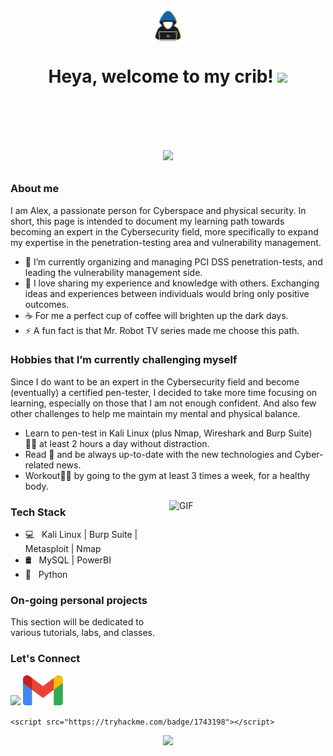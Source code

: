 <div align="center">
<picture><img src="https://github.com/0xAbdulKhalid/0xAbdulKhalid/raw/main/assets/mdImages/about_me.gif" width = 50px align="center"></picture> 
 <h3></hr>
</div>

<h1 align="center">
Heya, welcome to my crib!
	<a href="https://github.com/Bouaskaoun" target="_self">
		<img src="https://media.giphy.com/media/hvRJCLFzcasrR4ia7z/giphy.gif" width="30">

</p>
<br/>
<p align="center">
	<a href="https://github.com/Bouaskaoun">
		<img src="https://readme-typing-svg.herokuapp.com?lines=Cyber+Security+Analyst;Penetration-Testing;Vulnerability+Management;Avid+learner&center=true&width=380&height=45">
	</a>
</p>

### About me
I am Alex, a passionate person for Cyberspace and physical security. In short, this page is intended to document my learning path towards becoming an expert in the Cybersecurity field, more specifically to expand my expertise in the penetration-testing area and vulnerability management. <br/>

- 🔭 I’m currently organizing and managing PCI DSS penetration-tests, and leading the vulnerability management side.
- 👯 I love sharing my experience and knowledge with others. Exchanging ideas and experiences between individuals would bring only positive outcomes. 
- ☕ For me a perfect cup of coffee will brighten up the dark days. 
- ⚡ A fun fact is that Mr. Robot TV series made me choose this path.



###  Hobbies that I’m currently challenging myself
Since I do want to be an expert in the Cybersecurity field and become (eventually) a certified pen-tester, I decided to take more time focusing on learning, especially on those that I am not enough confident. And also few other challenges to help me maintain my mental and physical balance.

* Learn to pen-test in Kali Linux (plus Nmap, Wireshark and Burp Suite) :man_technologist: at least 2 hours a day without distraction.
* Read :newspaper: and be always up-to-date with the new technologies and Cyber-related news. 
* Workout:weight_lifting_man: by going to the gym at least 3 times a week, for a healthy body. 

<img align="right" alt="GIF" src="https://media.giphy.com/media/RbDKaczqWovIugyJmW/giphy.gif" width="250" height="200" />

###  Tech Stack

- 💻 &nbsp; Kali Linux | Burp Suite | Metasploit | Nmap
- 🛢 &nbsp; MySQL | PowerBI
- 🔧 &nbsp; Python 


<!-- Projects --> 
### On-going personal projects
This section will be dedicated to various tutorials, labs, and classes. 

<!-- Socials --> 

<h3 align="left">Let's Connect</h3>  
<div align="left">
<a href="https://www.linkedin.com/in/alexandru-ceclan95/" target="blank"><img src="https://cdn.jsdelivr.net/gh/devicons/devicon/icons/linkedin/linkedin-original.svg" style="height: 3rem"/></a>
 <a href="mailto:alexandruceclan@gmail.com" target="blank">
<img src="https://github.com/mahiiverse1/mahiiverse1/blob/main/Gmail_Logo_256px.png" style="height: 3rem"/>
</a>
</p>
<code class="mb-2" id="thm_badge_script">&lt;script src="https://tryhackme.com/badge/1743198"&gt;&lt;/script&gt;</code>

 <p align="center">
  <img src="https://media.giphy.com/media/jpVnC65DmYeyRL4LHS/giphy.gif" width="20%">
</p>
